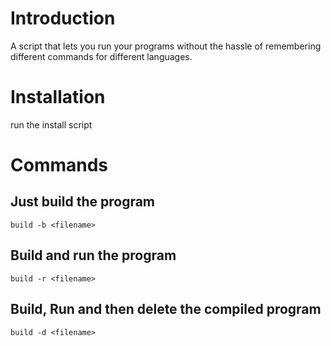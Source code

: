 # Introduction

A script that lets you run your programs without the hassle of remembering different commands for different languages.

# Installation

run the install script

# Commands

## Just build the program

```
build -b <filename>
```

## Build and run the program

```
build -r <filename>
```

## Build, Run and then delete the compiled program

```
build -d <filename>
```
